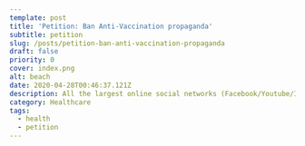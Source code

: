 ```yaml
---
template: post
title: 'Petition: Ban Anti-Vaccination propaganda'
subtitle: petition
slug: /posts/petition-ban-anti-vaccination-propaganda
draft: false
priority: 0
cover: index.png
alt: beach
date: 2020-04-28T00:46:37.121Z
description: All the largest online social networks (Facebook/Youtube/Instagram/Twitter) should ban Anti-Vaccination posts and users; add an option to report profile/post with this reason
category: Healthcare
tags:
  - health
  - petition
---
```

